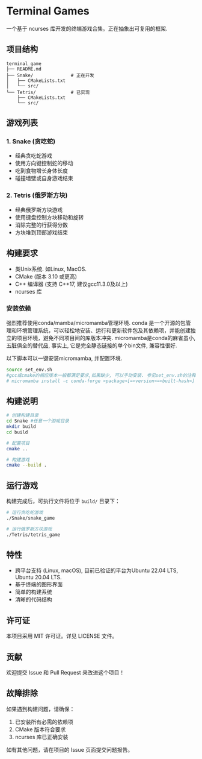 # Terminal Games

一个基于 ncurses 库开发的终端游戏合集。正在抽象出可复用的框架.

## 项目结构

```
terminal_game
├── README.md
├── Snake/              # 正在开发
│   ├── CMakeLists.txt
│   └── src/
└── Tetris/             # 已实现
    ├── CMakeLists.txt
    └── src/
```

## 游戏列表

### 1. Snake (贪吃蛇)
- 经典贪吃蛇游戏
- 使用方向键控制蛇的移动
- 吃到食物增长身体长度
- 碰撞墙壁或自身游戏结束

### 2. Tetris (俄罗斯方块)
- 经典俄罗斯方块游戏
- 使用键盘控制方块移动和旋转
- 消除完整的行获得分数
- 方块堆到顶部游戏结束

## 构建要求
- 类Unix系统. 如Linux, MacOS.
- CMake (版本 3.10 或更高)
- C++ 编译器 (支持 C++17, 建议gcc11.3.0及以上)
- ncurses 库

### 安装依赖 

强烈推荐使用conda/mamba/micromamba管理环境. conda 是一个开源的包管理和环境管理系统，可以轻松地安装、运行和更新软件包及其依赖项，并能创建独立的项目环境，避免不同项目间的库版本冲突. micromamba是conda的麻雀虽小, 五脏俱全的替代品, 事实上, 它是完全静态链接的单个bin文件, 兼容性很好.  

以下脚本可以一键安装micromamba, 并配置环境.

```bash
source set_env.sh
#gcc或cmake的相应版本一般都满足要求,如果缺少, 可以手动安装. 参见set_env.sh的注释. 
# micromamba install -c conda-forge <package>[=<version>=<built-hash>] -y 
```

## 构建说明

```bash
# 创建构建目录
cd Snake #任意一个游戏目录
mkdir build
cd build

# 配置项目
cmake ..

# 构建游戏
cmake --build .
```


## 运行游戏

构建完成后，可执行文件将位于 `build/` 目录下：

```bash
# 运行贪吃蛇游戏
./Snake/snake_game

# 运行俄罗斯方块游戏
./Tetris/tetris_game
```


## 特性

- 跨平台支持 (Linux, macOS), 目前已验证的平台为Ubuntu 22.04 LTS, Ubuntu 20.04 LTS.
- 基于终端的图形界面
- 简单的构建系统
- 清晰的代码结构

## 许可证

本项目采用 MIT 许可证。详见 LICENSE 文件。

## 贡献

欢迎提交 Issue 和 Pull Request 来改进这个项目！

## 故障排除

如果遇到构建问题，请确保：
1. 已安装所有必需的依赖项
2. CMake 版本符合要求
3. ncurses 库已正确安装

如有其他问题，请在项目的 Issue 页面提交问题报告。